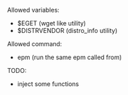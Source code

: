 
Allowed variables:
* $EGET (wget like utility)
* $DISTRVENDOR (distro_info utility)

Allowed command:
* epm (run the same epm called from)

TODO:
* inject some functions
